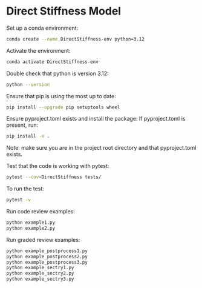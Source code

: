 # Direct Stiffness Model
Set up a conda environment:
```bash
conda create --name DirectStiffness-env python=3.12
```
Activate the environment:
```bash
conda activate DirectStiffness-env
```
Double check that python is version 3.12:
```bash
python --version
```
Ensure that pip is using the most up to date:
```bash
pip install --upgrade pip setuptools wheel
```
Ensure pyproject.toml exists and install the package:
If pyproject.toml is present, run:
```bash
pip install -e .
```
Note: make sure you are in the project root directory and that pyproject.toml exists.

Test that the code is working with pytest:
```bash
pytest --cov=DirectStiffness tests/
```
To run the test:
```bash
pytest -v
```
Run code review examples:
```bash
python example1.py
python example2.py
```
Run graded review examples:
```bash
python example_postprocess1.py
python example_postprocess2.py
python example_postprocess3.py
python example_sectry1.py
python example_sectry2.py
python example_sectry3.py
```
